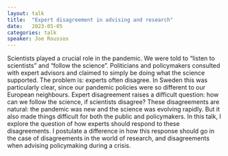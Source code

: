 ```yaml
---
layout: talk
title:  "Expert disagreement in advising and research"
date:   2023-05-05
categories: talk
speaker: Joe Roussos
---
```

Scientists played a crucial role in the pandemic. We were told to “listen to scientists” and “follow the science”. Politicians and policymakers consulted with expert advisors and claimed to simply be doing what the science supported. The problem is: experts often disagree. In Sweden this was particularly clear, since our pandemic policies were so different to our European neighbours. Expert disagreement raises a difficult question: how can we follow the science, if scientists disagree? These disagreements are natural: the pandemic was new and the science was evolving rapidly. But it also made things difficult for both the public and policymakers. In this talk, I explore the question of how experts should respond to these disagreements. I postulate a difference in how this response should go in the case of disagreements in the world of research, and disagreements when advising policymaking during a crisis.
